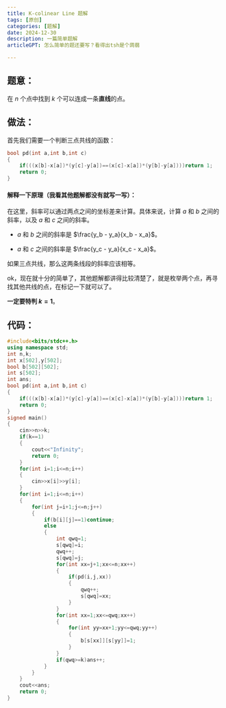 ```yaml
---
title: K-colinear Line 题解
tags: [原创]
categories: [题解]
date: 2024-12-30
description: 一篇简单题解
articleGPT: 怎么简单的题还要写？看得出tsh是个蒟蒻

---
```


## 题意：
在 $n$ 个点中找到 $k$ 个可以连成一条**直线**的点。  

## 做法：
首先我们需要一个判断三点共线的函数：
```cpp
bool pd(int a,int b,int c)
{
	if(((x[b]-x[a])*(y[c]-y[a])==(x[c]-x[a])*(y[b]-y[a])))return 1;
	return 0;
}
```
#### 解释一下原理（我看其他题解都没有就写一写）：  
在这里，斜率可以通过两点之间的坐标差来计算。具体来说，计算 $a$ 和 $b$ 之间的斜率，以及 $a$ 和 $c$ 之间的斜率。

- $a$ 和 $b$ 之间的斜率是 $\frac{y_b - y_a}{x_b - x_a}$。
  
- $a$ 和 $c$ 之间的斜率是 $\frac{y_c - y_a}{x_c - x_a}$。

如果三点共线，那么这两条线段的斜率应该相等。

ok，现在就十分的简单了，其他题解都讲得比较清楚了，就是枚举两个点，再寻找其他共线的点，在标记一下就可以了。 

**一定要特判 $k = 1$**。

## 代码：
```cpp
#include<bits/stdc++.h>
using namespace std;
int n,k;
int x[502],y[502];
bool b[502][502];
int s[502];
int ans;
bool pd(int a,int b,int c)
{
	if(((x[b]-x[a])*(y[c]-y[a])==(x[c]-x[a])*(y[b]-y[a])))return 1;
	return 0;
}
signed main()
{
	cin>>n>>k;
	if(k==1)
	{
		cout<<"Infinity";
		return 0;
	}
	for(int i=1;i<=n;i++) 
	{
		cin>>x[i]>>y[i];
	}
	for(int i=1;i<=n;i++)
	{
		for(int j=i+1;j<=n;j++)
		{
			if(b[i][j]==1)continue;
			else
			{
				int qwq=1;
				s[qwq]=i;
				qwq++;
				s[qwq]=j;
				for(int xx=j+1;xx<=n;xx++)
				{
					if(pd(i,j,xx))
					{
						qwq++;
						s[qwq]=xx;
					}
				}
				for(int xx=1;xx<=qwq;xx++)
				{
					for(int yy=xx+1;yy<=qwq;yy++)
					{
						b[s[xx]][s[yy]]=1;
					}
				}
				if(qwq>=k)ans++;
			}
		}
	}
	cout<<ans;
	return 0; 
}
```
